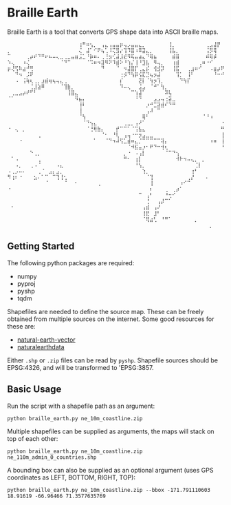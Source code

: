# Braille Earth

Braille Earth is a tool that converts GPS shape data into ASCII braille maps.

```
⠀⠀⠀⠀⠀⠀⠀⠀⠀⠀⠀⠀⠀⠀⠀⠀⠀⠀⠀⢰⠛⠶⢢⡀⠀⢠⣄⢠⣤⣤⡶⢤⡠⣤⣤⣄⡀⠀⠀⠀⠀⠀⠀⢸⡀⠀⠀⠀⠀⠀⠀⠀⠀⢀⣠⣼⡟⠀⠀⠀⠀⠀⠀⠀⠀⠀⠀⠀⠀⠀⠀⠀⠀⠀⠀⠀⠀⠀⠀⠀⠀⠀⢠⣿⡟⠁⠀⠀⣀⡀⣀⠀⣀⡬⣷⠀⠀⠀⠀⠀⠀⣠⣾⢥⡤⣀⠀⣤⣀⡀⠀⠀⠀⣤⡄⠀⠀⠀⠀⠀⠀⠀⠀⠀⠀⠀⠀
⡀⠀⠀⠀⠀⠀⠀⠀⠀⠀⠀⠀⠀⠀⠀⠀⠀⠀⠀⢌⠀⣼⠁⠊⠟⢦⢁⠸⢍⣻⡔⢹⠹⣿⠰⠿⣽⣄⡀⠀⠀⠀⠀⢸⣧⡀⠀⠀⠀⠀⠀⠀⠀⢨⡻⢿⠀⠀⠀⠀⠀⠀⠀⠀⠀⠀⠀⠀⠀⠀⠀⠀⠀⠀⠀⠀⠀⠀⠀⠀⠀⢠⣟⡏⠀⠀⠀⢠⠋⣏⣷⠯⣧⡀⠁⠀⠀⠀⠀⠀⠈⠉⠀⠘⠀⠈⠉⠁⠸⡇⣀⣀⣰⡟⢰⡦⣤⠀⠀⠀⠀⠀⠀⠀⠀⠀⠀
⠉⠀⠀⠀⠀⢀⡴⠞⠙⠛⠖⠦⠤⢄⣀⢀⣀⣤⣶⣨⣁⠘⡷⠶⠄⢀⢘⣲⢊⣼⣸⣞⠻⢯⣤⣴⣄⠙⢿⣦⠀⠀⠀⠀⣾⣿⠀⠀⠀⠀⠀⠀⠀⠾⢿⡾⠀⠀⠀⠀⠈⠀⠀⠀⠀⠀⠀⠀⠀⢀⣤⣶⠿⠿⣷⣄⠀⠀⠀⠀⢀⡀⠙⠚⢶⣄⣀⣷⠀⣿⠉⠉⠸⠇⠀⠀⠀⠀⠀⠀⠀⠀⠀⠀⠀⠀⠀⠀⠀⠙⠃⠁⠉⠀⠀⠀⠈⠙⠉⠙⣗⣂⣀⣤⢤⣀⣘
⠱⢄⠀⠀⠰⢌⠀⠀⠀⠀⠀⠀⠀⠀⠈⠙⠉⠀⠀⠀⠀⠈⠩⠶⠲⣽⠻⠝⠹⣾⠕⠘⢱⡌⢸⠘⣹⣧⠀⠻⢤⡀⠀⠀⢰⣾⠀⠀⠀⠀⠀⢀⠶⠐⠊⠀⠀⠀⠀⠀⠀⠀⠀⠀⠀⠀⠀⠀⢼⡿⠁⠀⠀⠀⠀⠉⠉⠢⡀⣖⢬⠟⠚⠓⠛⠁⠈⠙⠃⣹⡿⣇⠀⠀⠀⠀⠀⠀⠀⠀⠀⠀⠀⠀⠀⠀⠀⠀⠀⠀⠀⠀⠀⠀⠀⠀⠀⠀⠀⠀⠚⠀⠀⠉⠁⠀⠀
⡶⢜⢫⠷⣴⠚⢛⠀⠀⠀⠀⠀⠀⠀⠀⠀⠀⠀⠀⠀⠀⠀⠀⠀⠀⠙⠀⠀⠀⠈⠀⠲⣼⣿⡏⢀⣄⡮⠀⢺⣺⡽⠀⠀⢸⣯⠀⠀⢀⣰⠶⠊⠀⠀⠠⣶⡴⠟⢦⠀⠀⠀⠀⠀⠀⠀⠀⢠⡟⠁⠀⡤⣤⠀⠀⢻⣗⣲⡟⠏⠉⠀⠀⠀⠀⠀⠀⠀⠛⠋⠀⠀⠀⠀⠀⠀⠀⠀⠀⠀⠀⠀⠀⠀⠀⠀⠀⠀⠀⠀⠀⠀⠀⠀⠀⠀⠀⠀⠀⠀⠀⠀⠀⠀⠀⣀⣀
⠀⠀⠙⠲⠀⡨⠟⠀⠀⠀⠀⠀⠀⠀⠀⠀⠀⠀⠀⠀⠀⠀⠀⠀⠀⠀⠀⠀⠀⠀⢐⡺⠙⢳⡿⢪⣏⣙⢦⡲⣼⠀⠀⠀⠀⢹⡁⠀⢸⠃⠀⠀⠀⠀⠀⠘⠒⠚⠁⠀⢀⡀⠀⠀⠀⢀⡴⠛⠀⢠⡔⡷⠁⠀⠀⠀⠙⠃⠀⠀⠀⠀⠀⠀⠀⠀⠀⠀⠀⠀⠀⠀⠀⠀⠀⠀⠀⠀⠀⠀⠀⠀⠀⠀⠀⠀⠀⠀⠀⠀⠀⠀⠀⠀⠀⠀⠀⠀⠀⠀⠀⣀⡀⠀⠀⢀⣹
⠀⠀⠠⠀⢨⢷⢆⢀⡀⣰⣾⢶⢦⢤⣄⢀⠀⠀⠀⠀⠀⠀⠀⠀⠀⠀⠀⠀⠀⠀⡎⠀⠀⠀⠀⣝⡇⠈⢳⡲⢹⡀⠀⠀⠀⠀⠙⢳⡏⠀⠀⠀⠀⠀⠀⠀⠀⠀⠀⠀⠀⠁⢰⠆⠀⢿⡇⣤⠀⢸⡦⢧⣤⣶⠄⠀⠀⠀⠀⠀⠀⠀⠀⠀⠀⠀⠀⠀⠀⠀⠀⠀⠀⠀⠀⠀⠀⠀⠀⠀⠀⠀⠀⠀⠀⠀⠀⠀⠀⠀⠀⠀⠀⢀⣀⣀⣀⣀⣴⠋⣻⣿⡴⠶⠞⠁⠀
⠀⠀⠀⠀⠀⠀⢈⣸⣵⠿⠀⠀⠀⠀⠈⢹⣷⡀⠀⠀⠀⠀⠀⠀⠀⠀⠀⠀⠀⠀⠹⠤⢄⠀⠀⣨⣠⠀⠈⠚⠁⢳⡀⠀⠀⠀⠀⠀⠀⠀⠀⠀⠀⠀⠀⠀⠀⠀⠀⠀⠰⣿⣳⠀⠀⠈⢪⣿⣄⣹⠞⡿⠇⠀⠀⠀⠀⠀⠀⠀⠀⠀⠀⠀⠀⠀⠀⠀⠀⠀⠀⠀⠀⠀⠀⠀⠀⠀⠀⠀⠀⠀⠀⠀⠀⠀⠀⠀⠀⠀⠀⠀⣠⠋⠀⠀⠀⠀⢠⠞⢙⡏⠀⠀⠀⠀⠀
⠀⢀⣀⣠⡴⠞⠋⠃⠀⠀⠀⠀⠀⠀⠀⠀⢸⣿⣄⠀⠀⠀⠀⠀⠀⠀⠀⠀⠀⠀⠀⠀⠀⠉⢱⣼⠁⠀⠀⠀⠀⠀⠽⢧⠀⠀⠀⠀⠀⠀⠀⠀⠀⠀⠀⠀⠀⠀⠀⢰⡞⣽⡿⢷⡀⣤⠼⠿⠻⠓⠚⠁⠀⠀⠀⠀⠀⠀⠀⠀⠀⠀⠀⠀⠀⠀⠀⠀⠀⠀⠀⠀⠀⠀⠀⠀⠀⠀⠀⠀⠀⠀⠀⠀⠀⠀⠀⠀⠀⠀⠀⠻⠿⣶⡆⠀⠀⠀⢸⢠⡞⠀⠛⠂⢀⢀⠀
⠈⠁⠀⠀⠀⠀⠀⠀⠀⠀⠀⠀⠀⠀⠀⠀⠀⠀⠻⣦⡄⠀⠀⠀⠀⠀⠀⠀⠀⠀⠀⠀⠀⠀⠘⠙⠀⠀⠀⣠⣠⢤⢐⣽⣀⠀⠀⠀⠀⠀⠀⠀⠀⠀⠀⠀⠀⠀⠀⠈⠉⠸⣹⠾⠟⠁⠀⠀⠀⠀⠀⠀⠀⠀⠀⠀⠀⠀⠀⠀⠀⠀⠀⠀⠀⠀⠀⠀⠀⠀⠀⠀⠀⠀⠀⠀⠀⠀⠀⠀⠀⠀⠀⠀⠀⠀⠀⠀⠀⠀⠀⠀⠀⣿⣣⠀⠀⠀⡼⠋⠀⠀⠀⠀⠀⠀⠉
⠀⠀⠀⠀⠀⠀⠀⠀⠀⠀⠀⠀⠀⠀⠀⠀⠀⠀⠀⢸⠇⠀⠀⠀⠀⠀⠀⠀⠀⠀⠀⠀⠀⠀⠀⠀⠀⡰⠚⣉⣽⣾⠎⠙⠛⠀⠀⠀⠀⠀⠀⠀⠀⠀⠀⠀⠀⠀⠀⠀⠀⠈⠹⣄⠀⠀⢀⠀⣤⡀⠀⠀⠀⢀⡴⣦⣶⡖⠀⠀⡤⣶⣶⠀⠀⠀⠀⠀⠀⠀⠀⠀⠀⠀⠀⠀⠀⠀⠀⠀⠀⠀⠀⠀⠀⠀⠀⠀⠀⠀⠀⢀⡜⣽⡇⣠⡴⠚⠀⠀⠀⠀⠀⠀⠀⠀⠀
⠀⠀⠀⠀⠀⠀⠀⠀⠀⠀⠀⠀⠀⠀⠀⠀⠀⠀⠀⢸⠀⠀⠀⠀⠀⠀⠀⠀⠀⠀⠀⠀⠀⠀⠀⠀⠀⢠⠼⠀⠉⠀⠀⠀⠀⠀⠀⠀⠀⠀⠀⠀⠀⠀⠀⠀⠀⠀⠀⠀⠈⠉⠉⢁⡴⠉⢹⡗⢽⣽⣢⢀⣀⣺⡤⠄⠤⠈⠆⠀⠹⣌⣦⠀⠀⠀⠀⠀⠀⠀⠀⠀⠀⠀⠀⠀⠀⠀⠀⠀⠀⠀⠀⠀⠀⠀⣀⠀⠀⡴⠒⠉⠠⣿⠊⠉⠀⠀⠀⠀⠀⠀⠀⠀⠀⠀⠀
⠀⠀⠀⠀⠀⠀⠀⠀⠀⠀⠀⠀⠀⠀⠀⠀⠀⠀⠀⠈⢳⠀⠀⠀⠀⠀⠀⠀⠀⠀⠀⠀⠀⠀⠀⠀⢿⠃⠀⠀⠀⠀⠀⠀⠀⠀⠀⠀⠀⠀⠀⠀⠈⠘⠰⠀⠀⠀⠀⠀⠣⢤⣴⣺⠭⠤⠬⣵⣿⠟⠘⢿⣿⣧⡤⣤⡤⠀⠀⠀⠘⠧⠽⠀⠀⠀⠀⠀⠀⠀⠀⠀⠀⠀⠀⠀⠀⠀⠀⠀⠀⠀⠀⠀⠀⢻⡿⠟⣯⡗⣠⣠⢾⡿⠀⠀⠀⠀⠀⠀⠀⠀⠀⠀⠀⠀⠀
⠀⠀⠀⠀⠀⠀⠀⠀⠀⠀⠀⠀⠀⠀⠀⠀⠀⠀⠀⠀⠈⠙⢢⣄⠀⠀⠀⠀⠀⠀⠀⢀⣀⡀⢠⠜⠁⠀⠀⠀⠀⠀⠀⠀⠀⠀⠀⠀⠀⠀⠀⠀⠀⠀⠀⠀⠀⠐⠀⠀⡔⠁⠀⠀⠀⠀⠀⠑⠒⢄⣠⠲⠤⢀⡠⠠⠇⠀⠀⠀⢀⡀⠀⠀⠀⠀⠀⠀⠀⠀⠀⠀⠀⠀⠀⠀⠀⠀⠀⠀⠀⠀⠀⠀⠀⠨⣧⠈⠛⣿⠟⠋⠉⡂⠀⠀⠀⠀⠀⠀⠀⠀⠀⠀⠀⠀⠀
⠐⠀⢄⠀⡀⠀⠀⠀⠀⠀⠀⠀⠀⠀⠀⠀⠀⠀⠀⠀⠀⠈⢘⢿⣷⡄⠀⠀⠀⡞⠉⠉⠁⠈⢩⣧⣄⠀⠀⠀⠀⠀⠀⠀⠀⠀⠀⠀⠀⠀⠀⠀⠀⠀⠀⠀⠀⠛⡺⠚⠀⠀⠀⠀⠀⠀⠀⠀⠀⠀⠀⠀⠀⠀⠀⢻⣧⠀⠀⠀⠘⣿⣦⣤⣀⣀⣀⡀⠀⠀⠀⠀⠀⠀⠀⠀⠀⠀⠀⠀⠀⠀⠀⠀⠀⢠⣟⣀⡴⠟⡀⠀⠀⢴⠀⠀⠀⠀⠀⠀⠀⠀⠀⠀⠀⠀⠀
⠀⠀⠀⠀⠀⠀⠀⠀⢀⠀⠀⠀⠀⠀⠀⠀⠀⠀⠀⠀⠀⠀⠀⠀⠀⠈⠂⠀⠘⢇⠀⢠⢤⠐⠒⡲⣠⣀⣀⠀⠀⠀⠀⠀⠀⠀⠀⠀⠀⠀⠀⠀⠀⠀⠀⠀⠀⢸⠀⠀⠀⠀⠀⠀⠀⠀⠀⠀⠀⠀⠀⠀⠀⠀⠀⠀⢳⢳⡀⠀⠀⠀⠉⠈⡵⠀⠀⠈⠷⡆⠀⠀⠀⢀⡔⠚⢆⠀⠀⠀⠀⡤⣤⠔⠀⠀⢀⠀⠀⠀⠀⠀⠀⠀⢀⡀⠀⠀⠀⠀⠀⠀⠀⠀⠀⠀⠀
⠀⠀⠀⠐⠀⠀⠀⠀⠀⠀⠀⠀⠀⠀⠀⠀⠀⠀⠀⠀⠀⠀⠀⠁⠀⠀⠈⠙⠲⠼⢫⣁⣾⠶⣄⡈⠉⠉⠉⠉⠉⢽⡄⠀⠀⠀⠀⠀⠀⠀⠀⠀⠀⠀⠰⠶⠀⢸⡀⠀⠀⠀⠀⠀⠀⠀⠀⠀⠀⠀⠀⠀⠀⠀⠀⠀⠈⠳⣿⣀⣀⡤⠖⠋⠀⠀⠀⠀⠀⢹⡀⢠⡖⠉⠀⠀⢸⡿⡆⡀⠀⠳⡭⠖⠀⠰⣿⣀⠀⠀⠀⠀⠀⠀⢀⡇⠀⠀⠀⠀⠀⠀⠀⡀⠀⠀⠀
⠀⠀⠀⠀⠀⠀⠀⠀⠀⠀⠀⠀⠀⠀⠀⠀⠀⠀⠀⠀⠀⠀⠀⠀⠀⠀⠀⠀⠀⠀⠀⠀⠈⠺⣯⣤⡰⠂⠟⠙⠒⢺⢆⠀⠀⠀⠀⠀⠀⠀⠀⠀⠀⠀⠀⠀⠀⠘⢣⡀⠀⠀⠀⠀⠀⠀⠀⠀⠀⠀⠀⠀⠀⠀⠀⠀⠀⠀⠈⠓⠒⡺⠉⠀⠀⠀⠀⠀⠀⢒⢱⣼⣅⠀⠀⠀⢏⠀⣿⡍⠳⠖⠃⠀⠖⡴⢻⣿⡇⠀⠀⡀⠤⠄⠀⠀⠀⠀⡀⠀⠀⠀⢐⠠⠀⠀⠀
⠀⠀⠀⠀⠀⠀⠑⢀⡀⠀⠀⠀⠀⠀⠀⠀⠀⠀⠀⠀⠀⠀⠀⠀⠀⠀⠀⠀⠀⠀⠀⡀⠐⠀⠠⢠⡇⠀⠀⠀⠀⠀⠈⠉⠙⢢⠀⠀⠀⠀⠀⠀⠀⠀⠀⠀⠀⠀⠀⠈⠓⠒⠒⠚⠉⠙⡲⡄⠀⠀⠀⠀⠀⠀⠀⠀⠀⠀⠀⣀⡼⠁⠀⠀⠀⠀⠀⠀⠀⣿⠀⠈⠉⠀⠀⠀⠈⢳⣮⣯⣦⡴⣄⡴⠚⣟⠋⢹⣷⡀⠆⠁⠀⠀⠀⠀⠁⠐⠄⠉⠀⠂⠀⠊⢡⠀⠀
⠀⠁⠠⠀⠀⠀⠀⠀⢀⠀⠀⠀⠀⠀⠀⠀⠀⠀⠀⠀⠀⠀⠀⠀⠀⠀⠀⠀⠀⠀⠀⠛⠂⠀⢰⡇⠀⠀⠀⠀⠀⠀⠀⠀⠀⠺⠗⠲⠤⢄⡀⠀⡀⠀⠀⠀⠀⠀⠀⠀⠀⠀⠀⠈⠀⠐⠑⢇⠀⠀⠀⠀⠀⠀⠀⠀⠀⢠⠜⠁⠀⠀⠀⡀⠀⠀⠀⠀⠀⠉⠀⠀⠀⠀⠀⠀⠀⠀⠹⢎⠻⡤⠳⡄⣰⢻⣿⡋⣜⣗⣶⡶⠤⠤⣀⠤⠰⣄⠀⠀⠀⠀⠀⠐⠈⠲⠆
⠀⠀⠠⡀⠀⠀⢀⠠⠈⠀⠀⠀⠀⠠⣄⠀⠀⠀⠀⠀⠀⠀⠀⠀⠀⠀⠀⠀⠀⠀⠀⠀⠀⠀⠘⢣⡀⠀⠀⠀⠀⠀⠀⠀⠀⠀⠀⠀⠀⠀⢈⡇⠀⠀⠀⠀⠀⠀⠀⠀⠀⠀⠀⠀⠀⠀⠀⠈⣇⠀⠀⠀⠀⠀⠀⠀⠀⢻⡀⠀⣀⠀⠊⢑⠀⠀⠀⠀⠘⠃⠀⠀⠀⠀⠀⠀⠀⠀⠀⠈⢙⡻⠾⠿⠶⢬⣿⣭⡾⠾⠏⠃⠿⢤⡶⢽⣍⣥⠻⠶⣤⠄⣀⠀⠀⠈⠳
⠠⢀⡠⠤⠄⠀⠀⠀⢀⠈⠀⣠⡄⣠⡀⠀⠀⠀⠀⠀⠀⠀⠀⠀⠀⠀⠀⠀⠀⠀⠀⠀⠀⠀⠀⠀⢱⡀⠀⠀⠀⠀⠀⠀⠀⠀⠀⠀⠀⢰⠃⠀⠀⠀⠀⠀⠀⠀⠀⠀⠀⢀⠀⠀⠀⠀⠀⢀⠎⠀⠀⠀⠀⠀⠀⠀⠀⢈⡏⢑⡵⣇⢀⠀⠀⠀⠀⠀⠀⠀⠀⠀⠀⠀⠀⠀⠀⠀⠀⠀⠀⠀⠀⠀⠀⠀⠀⢠⢤⡼⠉⢹⡄⢸⢧⡀⠀⠈⠁⠀⠁⠀⢻⡀⠀⠀⠀
⠻⢰⠆⠐⠀⠀⠀⣢⠄⠁⠉⠀⠉⢹⢸⢂⠀⠀⠀⠀⠀⠀⠀⠀⠀⠀⠀⠀⠀⠀⠀⠀⠀⠀⠀⠀⠀⠈⢹⠀⠀⠀⠀⠀⠀⠀⠀⠀⢀⡜⠀⠀⠀⠄⠀⠀⠀⠀⠀⠀⠀⠀⠀⠀⠀⠀⠀⠘⣆⠀⠀⠀⠀⠀⠀⠠⡞⢉⠈⡇⢠⠃⠀⡠⠄⠀⠄⠀⠀⠀⠀⠀⠀⠀⠀⠀⠀⠀⠀⠀⠀⠀⠀⢀⣤⠤⠼⠁⠀⠀⠀⠀⠈⠉⠀⠳⣍⢀⣀⠀⠀⢤⣤⡧⠀⡀⠛
⠀⠀⠀⠀⠀⠀⠀⠀⠀⠀⠈⠀⠀⠀⠀⠈⠀⠀⠂⠀⠀⠀⠀⠀⢀⠀⠀⠀⠀⠀⠀⠀⠀⠀⠀⠀⠀⠀⢸⠀⠀⠀⠀⠀⠀⠀⠰⠊⠉⠀⠀⠀⠀⠀⠀⠀⠀⠀⠀⠀⠀⠀⠀⠀⠀⠀⠀⠀⠸⡄⠀⠀⠀⠀⠀⡄⠃⠀⠀⠣⠊⠀⠀⠀⠀⠀⠀⠀⠀⠀⠀⠀⠀⠀⠀⠀⠀⠀⠀⠀⠀⠀⠀⢸⠄⠀⠀⠀⠀⠀⠀⠀⠀⠀⠀⠀⠈⢲⠀⠀⠀⠀⠀⠀⠀⠀⠀
⠐⠀⠀⠀⠀⠀⠀⠀⠀⠀⠀⠀⠀⠀⠀⠀⠀⠀⠀⠀⠀⠀⠀⠀⠀⠀⠀⠀⠀⠀⠀⠀⠀⠀⠀⠀⠀⠀⠆⠀⠀⠀⢀⠀⢀⡴⠁⠀⠀⠀⠀⠀⠀⠀⠀⠀⠀⠀⠀⠀⠀⠀⠀⠀⠀⠀⠀⠀⠀⠹⡄⠀⠀⢀⡼⠁⠀⠀⠀⠀⠀⠀⠀⠀⠀⠀⠀⠀⠀⠀⠀⠀⠀⠀⠀⠀⠀⠀⠀⠀⠀⠀⠀⠈⣧⠀⠀⢀⣀⣠⣄⡀⡀⠀⠀⠀⠀⣸⠀⢠⠀⠀⠈⠁⠀⠀⠀
⠀⠀⠀⠀⠀⠀⠀⠀⠀⠀⠀⠀⠀⠀⠀⠀⠀⠀⠀⠀⠀⠀⠀⠀⠀⠀⠀⠀⠀⠀⠀⠀⠀⠀⠀⠉⠀⢠⠃⠀⠀⠀⠘⢒⠊⠀⠀⠀⠀⠀⠀⠀⠀⠀⠀⠀⠀⠀⠀⡀⠀⠀⠀⠀⠀⠀⠀⠀⠀⠀⠑⠀⠈⠁⠀⠀⠀⠀⠀⠀⠀⠀⠀⠀⠀⠀⠀⠀⠀⠀⠀⠀⠀⠀⠀⠀⠀⠀⠀⠀⠀⠀⠀⠀⠙⠒⠉⠁⠀⠀⠀⠻⠷⡄⠀⠀⢰⠁⠀⠀⠀⠀⠀⠀⠐⣦⠀
⠀⠀⠀⠀⠀⠀⠀⠀⠀⠀⠀⠀⠀⠀⠀⠀⠀⠀⠀⠀⠀⠀⠀⠀⠀⠀⠀⠀⠀⠀⠀⠀⠀⠀⠀⠀⠀⢘⠀⠀⢠⡼⠉⠁⠀⠀⠀⠀⠀⠀⠀⠀⠀⠀⠀⠀⠀⠀⠀⠠⠄⠀⠀⠀⠀⠀⠀⠀⠀⠀⠀⠀⠀⠀⠀⠀⠀⠀⠀⠀⠀⠀⠀⠀⠀⠀⠀⠀⠀⠀⠀⠁⠀⠀⠀⠀⠀⠀⠀⠀⠀⠀⠀⠀⠀⠀⠀⠀⠀⠀⠀⠀⠀⠉⢻⣿⡆⠀⠀⠀⠀⠀⠀⠀⣤⣷⠟
⠀⠂⠀⠀⠀⠀⠀⠀⠀⠀⠀⠀⠀⠀⠀⠀⠀⠀⠀⠀⠀⠀⠀⠀⠀⠀⠀⠀⠀⠀⠀⠀⠀⠀⠀⠀⢠⣾⠀⢠⠜⠀⠀⠀⠀⠀⠀⠀⠀⠀⠀⠀⠀⠀⠀⠀⠀⠀⠀⠀⠀⠀⠀⠀⠀⠀⠀⠀⠀⠀⠀⠀⠀⠀⠀⠀⠀⠀⠀⠀⠀⡀⡀⠀⠀⠀⠀⠀⠀⠀⠀⠀⠀⠀⠀⠀⠀⠀⠀⠀⠀⠀⠀⠀⠀⠀⠀⠀⠀⠀⠀⠀⠀⠀⠀⠉⠀⠀⠀⠀⠀⠀⣠⣊⠟⠀⠀
⠀⠀⠀⠀⠀⠀⠀⠀⠀⠀⠀⠀⠀⠀⠀⠀⠀⠀⠀⠀⠀⠀⠀⠀⠀⠀⠀⠀⠀⠀⠀⠀⠀⠀⠀⠀⢸⣟⠀⣸⠃⠀⠀⠀⠀⠀⠀⠀⠀⠀⠀⠀⠀⠀⠀⠀⠀⠀⠀⠀⠀⠀⠀⠀⠀⠀⠀⠀⠀⠀⠀⠀⠀⠀⠀⠀⠀⠁⠀⠀⠀⠀⠀⠀⠀⠀⠀⠰⣦⠀⠀⠀⠀⠀⠀⠀⠀⠀⠀⠀⠀⠀⠀⠀⠀⠀⠀⠀⠀⠀⠀⠀⠀⠀⠀⠀⠀⠀⠀⠀⠀⠀⡘⠁⠀⠀⢠
⠀⠀⠀⠀⠀⠀⠀⠀⠀⠀⠀⠀⠀⠀⠀⠀⠀⠀⠀⠀⠀⠀⠀⠀⠀⠀⠀⠀⠀⠀⠀⠀⠀⠀⠀⠀⠈⢿⣴⢃⠀⠘⠛⠁⠀⠀⠀⠀⠀⠀⡀⠀⠀⠀⠀⠀⠀⠀⠀⠀⠀⠀⠀⠀⠀⠀⠀⠀⠀⠀⠀⠀⠀⠀⠀⠀⠀⠀⠀⠀⠀⠀⠀⠀⠀⠀⠀⠀⠀⠠⠀⠀⠀⠀⠀⠀⠀⠀⠀⠀⠀⠀⠀⠀⠀⠀⠀⠀⠀⠀⠀⠀⠀⠀⠀⠀⠀⠀⠀⠀⠀⠀⠀⠀⠀⠀⠀
⠀⠀⠀⠀⠀⠀⠀⠀⠀⠀⠀⠀⠀⠀⠀⠀⠀⠀⠀⠀⠀⠀⠀⠀⠀⠀⠀⠀⠀⠀⠀⠀⠀⠀⠀⠀⠀⠀⠀⠀⠀⠀⠀⠀⠀⠀⠀⠀⠀⠀⠀⠀⠀⠀⡀⠀⠀⠀⠀⠀⠀⠀⠀⠀⠀⠀⠀⠀⠀⠀⠀⠀⠀⠀⠀⠀⠀⠀⠀⠀⠀⠀⠀⠀⠀⠀⠀⠀⠀⠀⠀⠀⠀⠀⠀⠀⠀⠀⠀⠀⠀⠀⠀⠀⠀⠀⠀⠀⠀⠀⠀⠀⠀⠀⠀⠀⠀⠀⠀⠀⠀⠀⠀⠀⠀⠀⠀
```

## Getting Started

The following python packages are required:

- numpy
- pyproj
- pyshp
- tqdm

Shapefiles are needed to define the source map. These can be freely obtained from multiple sources on the internet. Some good resources for these are:

- [natural-earth-vector](https://github.com/nvkelso/natural-earth-vector)
- [naturalearthdata](https://www.naturalearthdata.com/)

Either `.shp` or `.zip` files can be read by `pyshp`. Shapefile sources should be EPSG:4326, and will be transformed to 'EPSG:3857.

## Basic Usage

Run the script with a shapefile path as an argument:

```python braille_earth.py ne_10m_coastline.zip```

Multiple shapefiles can be supplied as arguments, the maps will stack on top of each other:

```python braille_earth.py ne_10m_coastline.zip ne_110m_admin_0_countries.shp```

A bounding box can also be supplied as an optional argument (uses GPS coordinates as LEFT, BOTTOM, RIGHT, TOP):

```python braille_earth.py ne_10m_coastline.zip --bbox -171.791110603 18.91619 -66.96466 71.3577635769```
